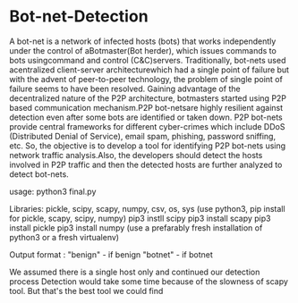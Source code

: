 # Bot-net-Detection
A bot-net is a network of infected hosts (bots) that works independently under the control of aBotmaster(Bot herder), which issues commands to bots usingcommand and control   (C&amp;C)servers.   Traditionally,   bot-nets   used   acentralized   client-server architecturewhich had a single point of failure but with the advent of peer-to-peer technology, the problem of single point of failure seems to have been resolved. Gaining advantage of the decentralized  nature  of  the  P2P  architecture,  botmasters  started  using  P2P  based communication  mechanism.P2P  bot-netsare  highly  resilient  against  detection  even  after some bots are identified or taken down. P2P bot-nets provide central frameworks for different cyber-crimes  which  include  DDoS  (Distributed  Denial  of  Service),  email  spam,  phishing, password sniffing, etc. So, the objective is to develop a tool for identifying P2P bot-nets using network traffic analysis.Also, the developers should detect the hosts involved in P2P traffic and then the detected hosts are further analyzed to detect bot-nets.

usage:
python3 final.py <pcap-file address>

Libraries:
pickle, scipy, scapy, numpy, csv, os, sys (use python3, pip install for pickle, scapy, scipy, numpy)
pip3 instll scipy
pip3 install scapy
pip3 install pickle
pip3 install numpy
(use a prefarably fresh installation of python3 or a fresh virtualenv)

Output format : "benign" - if benign
                "botnet" - if botnet

We assumed there is a single host only and continued our detection process
Detection would take some time because of the slowness of scapy tool. But that's the best tool we could find
